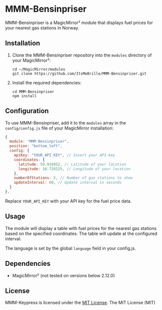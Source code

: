 # MMM-Bensinpriser
MMM-Bensinpriser is a MagicMirror² module that displays fuel prices for your nearest gas stations in Norway.

## Installation
1. Clone the MMM-Bensinpriser repository into the `modules` directory of your MagicMirror²:
   ```shell
   cd ~/MagicMirror/modules
   git clone https://github.com/ItsMeBrille/MMM-Bensinpriser.git
   ```

2. Install the required dependencies:
   ```shell
   cd MMM-Bensinpriser
   npm install
   ```

## Configuration
To use MMM-Bensinpriser, add it to the `modules` array in the `config/config.js` file of your MagicMirror installation:
```javascript
{
  module: "MMM-Bensinpriser",
  position: "bottom_left",
  config: {
    apiKey: "YOUR_API_KEY", // Insert your API-key
    coordinates: {
      latitude: 59.916952, // Latitude of your location
      longitude: 10.728125, // Longitude of your location
    },
    numberOfStations: 5, // Number of gas stations to show
    updateInterval: 60, // Update interval in seconds
  }
},
```
Replace `YOUR_API_KEY` with your API key for the fuel price data.

## Usage
The module will display a table with fuel prices for the nearest gas stations based on the specified coordinates. The table will update at the configured interval.

The language is set by the global `language` field in your config.js.

## Dependencies
* MagicMirror² (not tested on versions below 2.12.0)

## License
MMM-Keypress is licensed under the [MIT License](LICENSE).
The MIT License (MIT)
